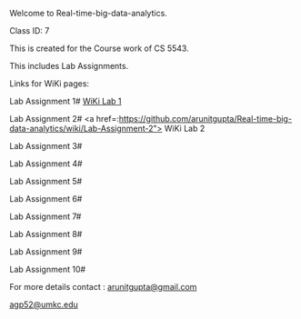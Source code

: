 Welcome to Real-time-big-data-analytics.

Class ID: 7

This is created for the Course work of CS 5543.

This includes Lab Assignments.

Links for WiKi pages:

Lab Assignment 1# <a href=" https://github.com/arunitgupta/Real-time-big-data-analytics/wiki/Lab-Assignment-1"> WiKi Lab 1</a>

Lab Assignment 2# <a href=:https://github.com/arunitgupta/Real-time-big-data-analytics/wiki/Lab-Assignment-2"> WiKi Lab 2</a>

Lab Assignment 3#

Lab Assignment 4#

Lab Assignment 5#

Lab Assignment 6#

Lab Assignment 7#

Lab Assignment 8#

Lab Assignment 9#

Lab Assignment 10#

For more details contact : arunitgupta@gmail.com

agp52@umkc.edu
